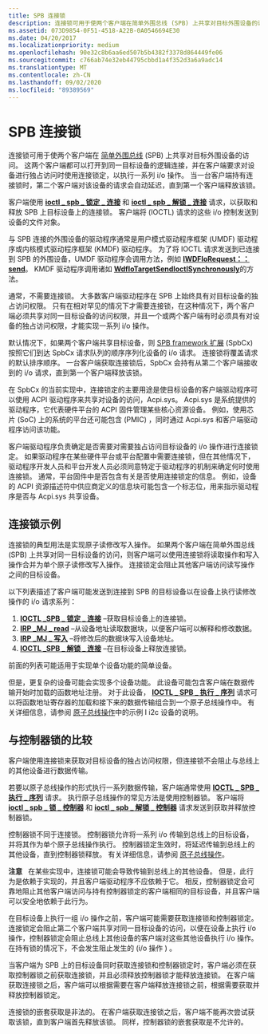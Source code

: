 ```yaml
---
title: SPB 连接锁
description: 连接锁可用于使两个客户端在简单外围总线 (SPB) 上共享对目标外围设备的访问。
ms.assetid: 073D9854-0F51-4518-A22B-0A0546694E30
ms.date: 04/20/2017
ms.localizationpriority: medium
ms.openlocfilehash: 90e32c8b6aa6ed507b5b4382f3378d864449fe06
ms.sourcegitcommit: c766ab74e32eb44795cbbd1a4f352d3a6a9adc14
ms.translationtype: MT
ms.contentlocale: zh-CN
ms.lasthandoff: 09/02/2020
ms.locfileid: "89389569"
---
```

# <a name="spb-connection-locks"></a>SPB 连接锁


连接锁可用于使两个客户端在 [简单外围总线](/previous-versions/hh450903(v=vs.85)) (SPB) 上共享对目标外围设备的访问。 这两个客户端都可以打开到同一目标设备的逻辑连接，并在客户端要求对设备进行独占访问时使用连接锁定，以执行一系列 i/o 操作。 当一台客户端持有连接锁时，第二个客户端对该设备的请求会自动延迟，直到第一个客户端释放该锁。

客户端使用 [**ioctl \_ spb \_ 锁定 \_ 连接**](https://msdn.microsoft.com/library/windows/hardware/jj819324) 和 [**ioctl \_ spb \_ 解锁 \_ 连接**](https://msdn.microsoft.com/library/windows/hardware/jj819325) 请求，以获取和释放 SPB 上目标设备上的连接锁。 客户端将 (IOCTL) 请求的这些 i/o 控制发送到设备的文件对象。

与 SPB 连接的外围设备的驱动程序通常是用户模式驱动程序框架 (UMDF) 驱动程序或内核模式驱动程序框架 (KMDF) 驱动程序。 为了将 IOCTL 请求发送到已连接到 SPB 的外围设备，UMDF 驱动程序会调用方法，例如 [**IWDFIoRequest：： send**](/windows-hardware/drivers/ddi/wudfddi/nf-wudfddi-iwdfiorequest-send)。 KMDF 驱动程序调用诸如 [**WdfIoTargetSendIoctlSynchronously**](/windows-hardware/drivers/ddi/wdfiotarget/nf-wdfiotarget-wdfiotargetsendioctlsynchronously)的方法。

通常，不需要连接锁。 大多数客户端驱动程序在 SPB 上始终具有对目标设备的独占访问权限。 只有在相对罕见的情况下才需要连接锁，在这种情况下，两个客户端必须共享对同一目标设备的访问权限，并且一个或两个客户端有时必须具有对设备的独占访问权限，才能实现一系列 i/o 操作。

默认情况下，如果两个客户端共享目标设备，则 [SPB framework 扩展](./spb-framework-extension.md) (SpbCx) 按照它们到达 SpbCx 请求队列的顺序序列化设备的 i/o 请求。 连接锁将覆盖请求的默认排序顺序。 一台客户端获取连接锁后，SpbCx 会持有从第二个客户端接收到的 i/o 请求，直到第一个客户端释放该锁。

在 SpbCx 的当前实现中，连接锁定的主要用途是使目标设备的客户端驱动程序可以使用 ACPI 驱动程序来共享对设备的访问，Acpi.sys。 Acpi.sys 是系统提供的驱动程序，它代表硬件平台的 ACPI 固件管理某些核心资源设备。 例如，使用芯片 (SoC) 上的系统的平台还可能包含 (PMIC) ，同时通过 Acpi.sys 和客户端驱动程序访问该功能。

客户端驱动程序负责确定是否需要对需要独占访问目标设备的 i/o 操作进行连接锁定。 如果驱动程序在某些硬件平台或平台配置中需要连接锁，但在其他情况下，驱动程序开发人员和平台开发人员必须同意特定于驱动程序的机制来确定何时使用连接锁。 通常，平台固件中是否包含有关是否使用连接锁定的信息。 例如，设备的 ACPI 资源描述符中供应商定义的信息块可能包含一个标志位，用来指示驱动程序是否与 Acpi.sys 共享设备。

## <a name="connection-lock-example"></a>连接锁示例


连接锁的典型用法是实现原子读修改写入操作。 如果两个客户端在简单外围总线 (SPB) 上共享对同一目标设备的访问，则客户端可以使用连接锁将读取操作和写入操作合并为单个原子读修改写入操作。 连接锁定会阻止其他客户端访问读写操作之间的目标设备。

以下列表描述了客户端可能发送到连接到 SPB 的目标设备以在设备上执行读修改操作的 i/o 请求系列：

1.  [**IOCTL \_SPB \_ 锁定 \_ 连接**](https://msdn.microsoft.com/library/windows/hardware/jj819324) –获取目标设备上的连接锁。
2.  [**IRP \_MJ \_ read**](../kernel/irp-mj-read.md) –从设备地址读取数据块，以便客户端可以解释和修改数据。
3.  [**IRP \_MJ \_ 写入**](../kernel/irp-mj-write.md) –将修改后的数据块写入设备地址。
4.  [**IOCTL \_SPB \_ 解锁 \_ 连接**](https://msdn.microsoft.com/library/windows/hardware/jj819325) –在目标设备上释放连接锁。

前面的列表可能适用于实现单个设备功能的简单设备。

但是，更复杂的设备可能会实现多个设备功能。 此设备可能包含客户端在数据传输开始时加载的函数地址注册。 对于此设备， [**IOCTL \_ SPB \_ 执行 \_ 序列**](https://msdn.microsoft.com/library/windows/hardware/hh450857) 请求可以将函数地址寄存器的加载和接下来的数据传输组合到一个原子总线操作中。 有关详细信息，请参阅 [原子总线操作](./atomic-bus-operations.md)中的示例 I i2c 设备的说明。

## <a name="comparison-with-controller-locks"></a>与控制器锁的比较


客户端使用连接锁来获取对目标设备的独占访问权限，但连接锁不会阻止与总线上的其他设备进行数据传输。

若要以原子总线操作的形式执行一系列数据传输，客户端通常使用 [**IOCTL \_ SPB \_ 执行 \_ 序列**](https://msdn.microsoft.com/library/windows/hardware/hh450857) 请求。 执行原子总线操作的常见方法是使用控制器锁。 客户端将 [**ioctl \_ spb \_ 锁 \_ 控制器**](https://msdn.microsoft.com/library/windows/hardware/hh450858) 和 [**ioctl \_ spb \_ 解锁 \_ 控制器**](https://msdn.microsoft.com/library/windows/hardware/hh450859) 请求发送到获取并释放控制器锁。

控制器锁不同于连接锁。 控制器锁允许将一系列 i/o 传输到总线上的目标设备，并将其作为单个原子总线操作执行。 控制器锁定生效时，将延迟传输到总线上的其他设备，直到控制器锁释放。 有关详细信息，请参阅 [原子总线操作](./atomic-bus-operations.md)。

**注意**   在某些实现中，连接锁可能会导致传输到总线上的其他设备。 但是，此行为是依赖于实现的，并且客户端驱动程序不应依赖于它。 相反，控制器锁定会可靠地阻止其他客户端访问与持有控制器锁定的客户端相同的目标设备，并且客户端可以安全地依赖于此行为。

 

在目标设备上执行一组 i/o 操作之前，客户端可能需要获取连接锁和控制器锁定。 连接锁定会阻止第二个客户端共享对同一目标设备的访问，以便在设备上执行 i/o 操作，控制器锁定会阻止总线上其他设备的客户端对这些其他设备执行 i/o 操作。 在持有锁的情况下，不会发生阻止发生的 (i/o 操作 ) 。

当客户端为 SPB 上的目标设备同时获取连接锁和控制器锁定时，客户端必须在获取控制器锁之前获取连接锁，并且必须释放控制器锁才能释放连接锁。 在客户端获取连接锁之后，客户端可以根据需要在客户端释放连接锁之前，根据需要获取并释放控制器锁定。

连接锁的嵌套获取是非法的。 在客户端获取连接锁之后，客户端不能再次尝试获取该锁，直到客户端首先释放该锁。 同样，控制器锁的嵌套获取是不允许的。

 

